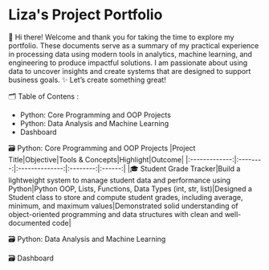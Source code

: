 # Liza's Project Portfolio
👋 Hi there! 
Welcome and thank you for taking the time to explore my portfolio. These documents serve as a summary of my practical experience in processing data using modern tools in analytics, machine learning, and engineering to produce impactful solutions. I am passionate about using data to uncover insights and create systems that are designed to support business goals. 
✨ Let’s create something great!

🗂️ Table of Contens :
- Python: Core Programming and OOP Projects
- Python: Data Analysis and Machine Learning
- Dashboard

🗃️ Python: Core Programming and OOP Projects
|Project Title|Objective|Tools & Concepts|Highlight|Outcome|
|:-------------:|:--------:|:--------------:|:--------:|:------:|
|🎓 Student Grade Tracker|Build a lightweight system to manage student data and performance using Python|Python OOP, Lists, Functions, Data Types (int, str, list)|Designed a Student class to store and compute student grades, including average, minimum, and maximum values|Demonstrated solid understanding of object-oriented programming and data structures with clean and well-documented code|

🗃️ Python: Data Analysis and Machine Learning


🗃️ Dashboard
